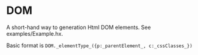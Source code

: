 # DOM

A short-hand way to generation Html DOM elements. See examples/Example.hx.  

Basic format is `DOM._elementType_({p:_parentElement_, c:_cssClasses_})`